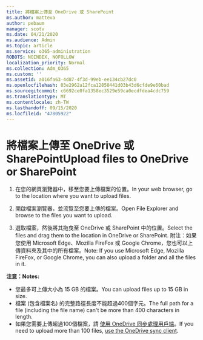 ```yaml
---
title: 將檔案上傳至 OneDrive 或 SharePoint
ms.author: matteva
author: pebaum
manager: scotv
ms.date: 04/21/2020
ms.audience: Admin
ms.topic: article
ms.service: o365-administration
ROBOTS: NOINDEX, NOFOLLOW
localization_priority: Normal
ms.collection: Adm_O365
ms.custom: ''
ms.assetid: a016fa63-4d87-4f3d-99eb-ee134cb27dc0
ms.openlocfilehash: 03e2962a12fca12850441d03b43d6cfde9e60bad
ms.sourcegitcommit: c6692ce0fa1358ec3529e59ca0ecdfdea4cdc759
ms.translationtype: MT
ms.contentlocale: zh-TW
ms.lasthandoff: 09/15/2020
ms.locfileid: "47805922"
---
```

# <a name="upload-files-to-onedrive-or-sharepoint"></a><span data-ttu-id="9e24c-102">將檔案上傳至 OneDrive 或 SharePoint</span><span class="sxs-lookup"><span data-stu-id="9e24c-102">Upload files to OneDrive or SharePoint</span></span>

1. <span data-ttu-id="9e24c-103">在您的網頁瀏覽器中，移至您要上傳檔案的位置。</span><span class="sxs-lookup"><span data-stu-id="9e24c-103">In your web browser, go to the location where you want to upload files.</span></span>
    
2. <span data-ttu-id="9e24c-104">開啟檔案瀏覽器，並流覽至您要上傳的檔案。</span><span class="sxs-lookup"><span data-stu-id="9e24c-104">Open File Explorer and browse to the files you want to upload.</span></span>
    
3. <span data-ttu-id="9e24c-105">選取檔案，然後將其拖曳至 OneDrive 或 SharePoint 中的位置。</span><span class="sxs-lookup"><span data-stu-id="9e24c-105">Select the files and drag them to the location in OneDrive or SharePoint.</span></span> <span data-ttu-id="9e24c-106">附注：如果您使用 Microsoft Edge、Mozilla FireFox 或 Google Chrome，您也可以上傳資料夾及其中的所有檔案。</span><span class="sxs-lookup"><span data-stu-id="9e24c-106">Note: If you use Microsoft Edge, Mozilla FireFox, or Google Chrome, you can also upload a folder and all the files in it.</span></span>
    
<span data-ttu-id="9e24c-107">**注意：**</span><span class="sxs-lookup"><span data-stu-id="9e24c-107">**Notes:**</span></span>
- <span data-ttu-id="9e24c-108">您最多可上傳大小為 15 GB 的檔案。</span><span class="sxs-lookup"><span data-stu-id="9e24c-108">You can upload files up to 15 GB in size.</span></span> 
- <span data-ttu-id="9e24c-109">檔案 (包含檔案名) 的完整路徑長度不能超過400個字元。</span><span class="sxs-lookup"><span data-stu-id="9e24c-109">The full path for a file (including the file name) can't be more than 400 characters in length.</span></span> 
- <span data-ttu-id="9e24c-110">如果您需要上傳超過100個檔案，請 [使用 OneDrive 同步處理用戶端](https://go.microsoft.com/fwlink/?linkid=866427)。</span><span class="sxs-lookup"><span data-stu-id="9e24c-110">If you need to upload more than 100 files, [use the OneDrive sync client](https://go.microsoft.com/fwlink/?linkid=866427).</span></span> 
  


